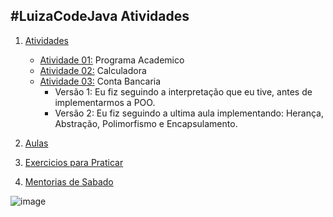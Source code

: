 
## #LuizaCodeJava Atividades

1. [Atividades](https://github.com/caamilacgs/LuizaCodeJava/tree/main/src/com/atividades)
    - [Atividade 01:](https://github.com/caamilacgs/LuizaCodeJava/tree/main/src/com/atividades/Atividade01) Programa Academico
    - [Atividade 02:](https://github.com/caamilacgs/LuizaCodeJava/tree/main/src/com/atividades/Atividade02) Calculadora
    - [Atividade 03:](https://github.com/caamilacgs/LuizaCodeJava/tree/main/src/com/atividades/Atividade03) Conta Bancaria
         - Versão 1: Eu fiz seguindo a interpretação que eu tive, antes de implementarmos a POO.
         - Versão 2: Eu fiz seguindo a ultima aula implementando: Herança, Abstração, Polimorfismo e Encapsulamento.
        
2. [Aulas](https://github.com/caamilacgs/LuizaCodeJava/tree/main/src/com/aulas)
3. [Exercicios para Praticar](https://github.com/caamilacgs/LuizaCodeJava/tree/main/src/com/exerciciosLivres)
4. [Mentorias de Sabado](https://github.com/caamilacgs/LuizaCodeJava/tree/main/src/com/mentoria)

![image](https://user-images.githubusercontent.com/60848932/116348287-346e3b00-a7c4-11eb-899c-f6740102d6ae.png)

